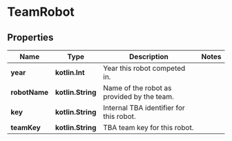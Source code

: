 
# TeamRobot

## Properties
Name | Type | Description | Notes
------------ | ------------- | ------------- | -------------
**year** | **kotlin.Int** | Year this robot competed in. | 
**robotName** | **kotlin.String** | Name of the robot as provided by the team. | 
**key** | **kotlin.String** | Internal TBA identifier for this robot. | 
**teamKey** | **kotlin.String** | TBA team key for this robot. | 



